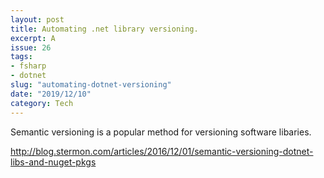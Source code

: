 ```yaml
---
layout: post
title: Automating .net library versioning.
excerpt: A 
issue: 26
tags: 
- fsharp
- dotnet
slug: "automating-dotnet-versioning"
date: "2019/12/10"
category: Tech
---
```


Semantic versioning is a popular method for versioning software libaries. 





http://blog.stermon.com/articles/2016/12/01/semantic-versioning-dotnet-libs-and-nuget-pkgs
